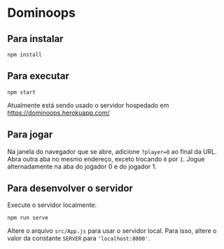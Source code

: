 # Dominoops

## Para instalar

    npm install

## Para executar

    npm start

Atualmente está sendo usado o servidor hospedado em https://dominoops.herokuapp.com/
## Para jogar

Na janela do navegador que se abre, adicione `?player=0` ao final da URL. Abra outra aba no mesmo endereço, exceto trocando `0` por `1`. Jogue alternadamente na aba do jogador 0 e do jogador 1.

## Para desenvolver o servidor

Execute o servidor localmente:

    npm run serve

Altere o arquivo `src/App.js` para usar o servidor local. Para isso, altere o valor da constante `SERVER` para `'localhost:8000'`.
